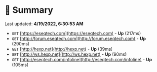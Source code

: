 # 📖 Summary
Last updated: **4/19/2022, 6:30:53 AM**

- `GET` [https://eseqtech.com](https://eseqtech.com) - **Up** (217ms)
- `GET` [http://forum.eseqtech.com](http://forum.eseqtech.com) - **Up** (290ms)
- `GET` [http://hexp.net](http://hexp.net) - **Up** (39ms)
- `GET` [http://ws.hexp.net](http://ws.hexp.net) - **Up** (90ms)
- `GET` [http://eseqtech.com/infoline](http://eseqtech.com/infoline) - **Up** (105ms)
